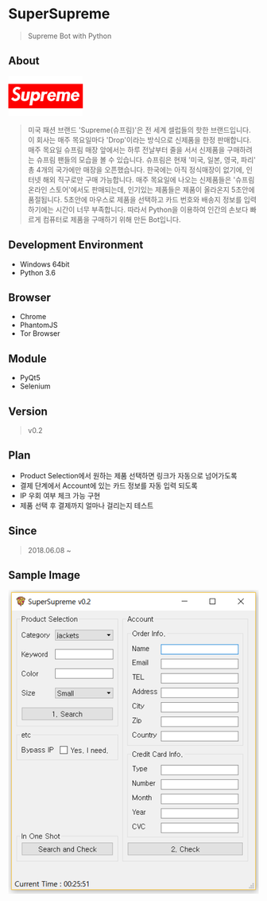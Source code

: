 # SuperSupreme
> Supreme Bot with Python

## About
![logo](/image/logo.png)
> 미국 패션 브랜드 'Supreme(슈프림)'은 전 세계 셀럽들의 핫한 브랜드입니다. 이 회사는 매주 목요일마다 'Drop'이라는 방식으로 신제품을 한정 판매합니다. 매주 목요일 슈프림 매장 앞에서는 하루 전날부터 줄을 서서 신제품을 구매하려는 슈프림 팬들의 모습을 볼 수 있습니다. 슈프림은 현재 '미국, 일본, 영국, 파리' 총 4개의 국가에만 매장을 오픈했습니다.
> 한국에는 아직 정식매장이 없기에, 인터넷 해외 직구로만 구매 가능합니다. 매주 목요일에 나오는 신제품들은 '슈프림 온라인 스토어'에서도 판매되는데, 인기있는 제품들은 제품이 올라온지 5초안에 품절됩니다. 5초안에 마우스로 제품을 선택하고 카드 번호와 배송지 정보를 입력하기에는 시간이 너무 부족합니다. 따라서 Python을 이용하여 인간의 손보다 빠르게 컴퓨터로 제품을 구매하기 위해 만든 Bot입니다.

## Development Environment
- Windows 64bit
- Python 3.6

## Browser
- Chrome
- PhantomJS
- Tor Browser

## Module
- PyQt5
- Selenium 

## Version
> v0.2

## Plan
- Product Selection에서 원하는 제품 선택하면 링크가 자동으로 넘어가도록
- 결제 단계에서 Account에 있는 카드 정보를 자동 입력 되도록
- IP 우회 여부 체크 가능 구현
- 제품 선택 후 결제까지 얼마나 걸리는지 테스트

## Since
> 2018.06.08 ~

## Sample Image
![version](/image/v0.2.png)
